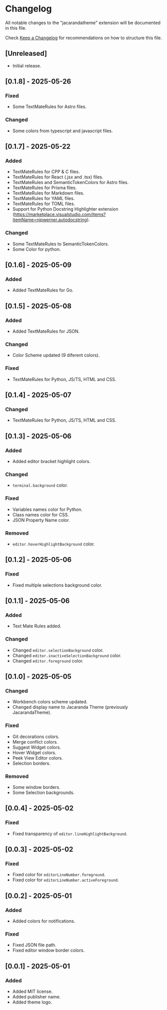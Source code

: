 # Changelog

All notable changes to the "jacarandatheme" extension will be documented in this file.

Check [Keep a Changelog](http://keepachangelog.com/) for recommendations on how to structure this file.

## [Unreleased]

- Initial release.

## [0.1.8] - 2025-05-26
### Fixed
- Some TextMateRules for Astro files.

### Changed
- Some colors from typescript and javascript files.

## [0.1.7] - 2025-05-22

### Added
- TextMateRules for CPP & C files.
- TextMateRules for React (.jsx and .tsx) files.
- TextMateRules and SemanticTokenColors for Astro files.
- TextMateRules for Prisma files.
- TextMateRules for Markdown files.
- TextMateRules for YAML files.
- TextMateRules for TOML files.
- Support for Python Docstring Highlighter extension (https://marketplace.visualstudio.com/items?itemName=njpwerner.autodocstring).

### Changed
- Some TextMateRules to SemanticTokenColors.
- Some Color for python.

## [0.1.6] - 2025-05-09

### Added
- Added TextMateRules for Go.

## [0.1.5] - 2025-05-08

### Added
- Added TextMateRules for JSON.

### Changed
- Color Scheme updated (9 diferent colors).

### Fixed
- TextMateRules for Python, JS/TS, HTML and CSS.

## [0.1.4] - 2025-05-07

### Changed
- TextMateRules for Python, JS/TS, HTML and CSS.

## [0.1.3] - 2025-05-06

### Added
- Added editor bracket highlight colors.

### Changed
- `terminal.background` color.

### Fixed
- Variables names color for Python.
- Class names color for CSS.
- JSON Property Name color.

### Removed
- `editor.hoverHighlightBackground` color.

## [0.1.2] - 2025-05-06

### Fixed
- Fixed multiple selections background color.

## [0.1.1] - 2025-05-06

### Added
- Text Mate Rules added.

### Changed
- Changed `editor.selectionBackground` color.
- Changed `editor.inactiveSelectionBackground` color.
- Changed `editor.foreground` color.

## [0.1.0] - 2025-05-05

### Changed
- Workbench colors scheme updated.
- Changed display name to Jacaranda Theme (previously JacarandaTheme).

### Fixed
- Git decorations colors.
- Merge conflict colors.
- Suggest Widget colors.
- Hover Widget colors.
- Peek View Editor colors.
- Selection borders.

### Removed
- Some window borders.
- Some Selection backgrounds.

## [0.0.4] - 2025-05-02

### Fixed
- Fixed transparency of `editor.lineHighlightBackground`.

## [0.0.3] - 2025-05-02

### Fixed
- Fixed color for `editorLineNumber.foreground`.
- Fixed color for `editorLineNumber.activeForeground`.

## [0.0.2] - 2025-05-01

### Added
- Added colors for notifications.

### Fixed
- Fixed JSON file path.
- Fixed editor window border colors.

## [0.0.1] - 2025-05-01

### Added
- Added MIT license.
- Added publisher name.
- Added theme logo.

